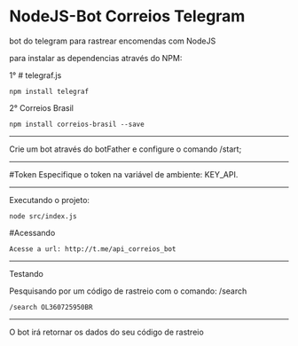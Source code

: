 
# NodeJS-Bot Correios Telegram
bot do telegram para rastrear encomendas com NodeJS

para instalar as dependencias através do NPM:

1° # telegraf.js
```
npm install telegraf
```

2° Correios Brasil
```
npm install correios-brasil --save
```
___
Crie um bot através do botFather e configure o comando /start;
___
#Token
Especifique o token na variável de ambiente: KEY_API.
___
Executando o projeto:
```
node src/index.js
```
#Acessando
```
Acesse a url: http://t.me/api_correios_bot
```
___
Testando

Pesquisando por um código de rastreio com o comando: /search
```
/search OL360725950BR
```
___
O bot irá retornar os dados do seu código de rastreio
